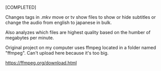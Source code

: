 [COMPLETED]

Changes tags in .mkv move or tv show files to show or hide subtitles or change the audio from english to japanese in bulk.

Also analyzes which files are highest quality based on the humber of megabytes per minute.

Original project on my computer uses ffmpeg located in a folder named "ffmpeg". Can't upload here because it's too big.

https://ffmpeg.org/download.html
